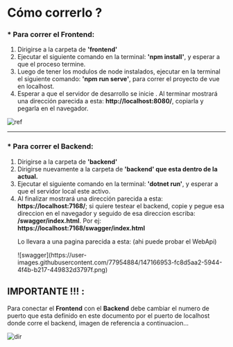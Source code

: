 <h1>Cómo correrlo ?</h1>

<h3>
 * Para correr el Frontend: 
</h3>

<ol>
  <li>Dirigirse a la carpeta de <b>'frontend'</b></li>
   <li>Ejecutar el siguiente comando en la terminal: <b>'npm install'</b>, y esperar a que el proceso termine.</li>
     <li>Luego de tener los modulos de node instalados, ejecutar en la terminal el siguiente comando: <b>'npm run serve'</b>, para correr el proyecto de vue en localhost. </li>
        <li>Esperar a que el servidor de desarrollo se inicie . Al terminar mostrará una dirección parecida a esta: <b>http://localhost:8080/</b>, copiarla y pegarla en el navegador.</li>
</ol>

![ref](https://user-images.githubusercontent.com/77954884/147166488-75f22a0a-6f72-43f6-bef5-fd9d5edb0e9c.png)

<hr/>

<h3>
 * Para correr el Backend: 
</h3>

<ol>
    <li>Dirigirse a la carpeta de <b>'backend'</b></li>
      <li>Dirigirse nuevamente a la carpeta de <b>'backend' que esta dentro de la actual. </b></li>
       <li>Ejecutar el siguiente comando en la terminal: <b>'dotnet run'</b>, y esperar a que el servidor local este activo.</li>
      <li>Al finalizar mostrará una dirección parecida a esta: <b>https://localhost:7168/</b>; si quiere testear el backend, copie y pegue esa direccion en el navegador y seguido de esa direccion escriba: <b>/swagger/index.html</b>. Por ej: <b>https://localhost:7168/swagger/index.html</b> <br/>
        <p>Lo llevara a una pagina parecida a esta: (ahi puede probar el WebApi)</p>
![swagger](https://user-images.githubusercontent.com/77954884/147166953-fc8d5aa2-5944-4f4b-b217-449832d3797f.png)
  </li>
</ol>

<h2>IMPORTANTE !!! :</h2>
<div> 
   <p>Para conectar el <b>Frontend</b> con el <b>Backend</b> debe cambiar el numero de puerto que esta definido en este documento por el puerto de localhost donde corre el backend, imagen de referencia a continuacion...</p>
  
  ![dir](https://user-images.githubusercontent.com/77954884/147167700-de70101a-a44f-412a-a1bc-17b95f6160c3.png)

</div>




